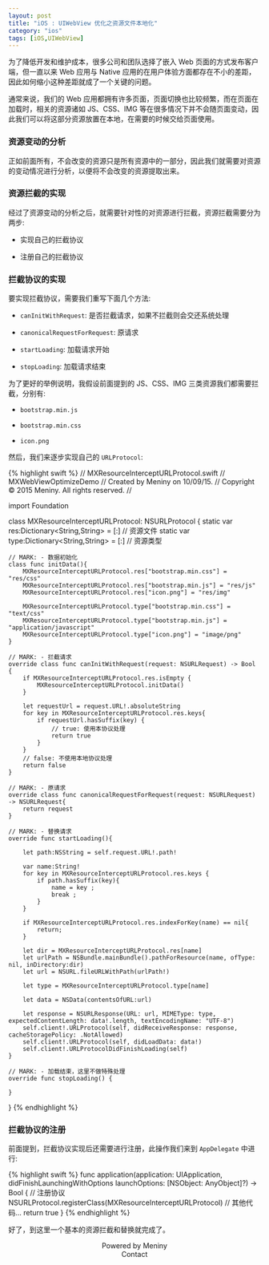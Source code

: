 ```yaml
---
layout: post
title: "iOS : UIWebView 优化之资源文件本地化"
category: "ios"
tags: [iOS,UIWebView]
---
```

为了降低开发和维护成本，很多公司和团队选择了嵌入 Web 页面的方式发布客户端，但一直以来 Web 应用与 Native 应用的在用户体验方面都存在不小的差距，因此如何缩小这种差距就成了一个关键的问题。

通常来说，我们的 Web 应用都拥有许多页面，页面切换也比较频繁，而在页面在加载时，相关的资源诸如 JS、CSS、IMG 等在很多情况下并不会随页面变动，因此我们可以将这部分资源放置在本地，在需要的时候交给页面使用。

### 资源变动的分析

正如前面所有，不会改变的资源只是所有资源中的一部分，因此我们就需要对资源的变动情况进行分析，以便将不会改变的资源提取出来。

### 资源拦截的实现

经过了资源变动的分析之后，就需要针对性的对资源进行拦截，资源拦截需要分为两步:

* 实现自己的拦截协议

* 注册自己的拦截协议

### 拦截协议的实现

要实现拦截协议，需要我们重写下面几个方法:

* `canInitWithRequest`: 是否拦截请求，如果不拦截则会交还系统处理

* `canonicalRequestForRequest`: 原请求

* `startLoading`: 加载请求开始

* `stopLoading`: 加载请求结束

为了更好的举例说明，我假设前面提到的 JS、CSS、IMG 三类资源我们都需要拦截，分别有:

* `bootstrap.min.js`

* `bootstrap.min.css`

* `icon.png`

然后，我们来逐步实现自己的 `URLProtocol`:

{% highlight swift %}
//  MXResourceInterceptURLProtocol.swift
//  MXWebViewOptimizeDemo
//  Created by Meniny on 10/09/15.
//  Copyright © 2015 Meniny. All rights reserved.
//

import Foundation

class MXResourceInterceptURLProtocol: NSURLProtocol {
    static var res:Dictionary<String,String> = [:]  // 资源文件
    static var type:Dictionary<String,String> = [:]  // 资源类型
    
    // MARK: - 数据初始化
    class func initData(){
        MXResourceInterceptURLProtocol.res["bootstrap.min.css"] = "res/css"
        MXResourceInterceptURLProtocol.res["bootstrap.min.js"] = "res/js"
        MXResourceInterceptURLProtocol.res["icon.png"] = "res/img"
        
        MXResourceInterceptURLProtocol.type["bootstrap.min.css"] = "text/css"
        MXResourceInterceptURLProtocol.type["bootstrap.min.js"] = "application/javascript"
        MXResourceInterceptURLProtocol.type["icon.png"] = "image/png"
    }
    
    // MARK: - 拦截请求
    override class func canInitWithRequest(request: NSURLRequest) -> Bool {
        if MXResourceInterceptURLProtocol.res.isEmpty {
            MXResourceInterceptURLProtocol.initData()
        }
        
        let requestUrl = request.URL!.absoluteString
        for key in MXResourceInterceptURLProtocol.res.keys{
            if requestUrl.hasSuffix(key) {
                // true: 使用本协议处理
                return true
            }
        }
        // false: 不使用本地协议处理
        return false
    }
    
    // MARK: - 原请求
    override class func canonicalRequestForRequest(request: NSURLRequest) -> NSURLRequest{
        return request
    }
    
    // MARK: - 替换请求
    override func startLoading(){
        
        let path:NSString = self.request.URL!.path!
        
        var name:String!
        for key in MXResourceInterceptURLProtocol.res.keys {
            if path.hasSuffix(key){
                name = key ;
                break ;
            }
        }
        
        if MXResourceInterceptURLProtocol.res.indexForKey(name) == nil{
            return;
        }
        
        let dir = MXResourceInterceptURLProtocol.res[name]
        let urlPath = NSBundle.mainBundle().pathForResource(name, ofType: nil, inDirectory:dir)
        let url = NSURL.fileURLWithPath(urlPath!)
        
        let type = MXResourceInterceptURLProtocol.type[name]
        
        let data = NSData(contentsOfURL:url)
        
        let response = NSURLResponse(URL: url, MIMEType: type, expectedContentLength: data!.length, textEncodingName: "UTF-8")
        self.client!.URLProtocol(self, didReceiveResponse: response, cacheStoragePolicy: .NotAllowed)
        self.client!.URLProtocol(self, didLoadData: data!)
        self.client!.URLProtocolDidFinishLoading(self)
    }
    
    // MARK: - 加载结束，这里不做特殊处理
    override func stopLoading() {
        
    }
}
{% endhighlight %}
<br/>

### 拦截协议的注册

前面提到，拦截协议实现后还需要进行注册，此操作我们来到 `AppDelegate` 中进行:

{% highlight swift %}
func application(application: UIApplication, didFinishLaunchingWithOptions launchOptions: [NSObject: AnyObject]?) -> Bool {
	// 注册协议
	NSURLProtocol.registerClass(MXResourceInterceptURLProtocol)
	// 其他代码...
	return true
}
{% endhighlight %}
<br/>

好了，到这里一个基本的资源拦截和替换就完成了。
<br/>

<center>Powered by Meniny</center>
<center>Contact <Meniny@qq.com></center>


